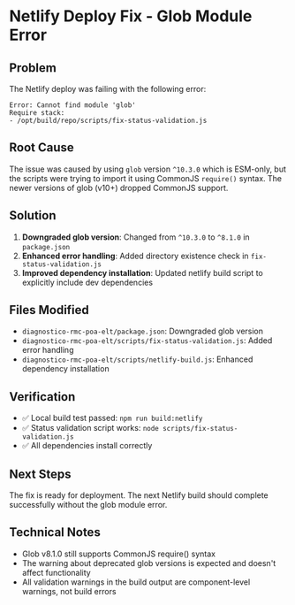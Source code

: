 # Netlify Deploy Fix - Glob Module Error

## Problem
The Netlify deploy was failing with the following error:
```
Error: Cannot find module 'glob'
Require stack:
- /opt/build/repo/scripts/fix-status-validation.js
```

## Root Cause
The issue was caused by using `glob` version `^10.3.0` which is ESM-only, but the scripts were trying to import it using CommonJS `require()` syntax. The newer versions of glob (v10+) dropped CommonJS support.

## Solution
1. **Downgraded glob version**: Changed from `^10.3.0` to `^8.1.0` in `package.json`
2. **Enhanced error handling**: Added directory existence check in `fix-status-validation.js`
3. **Improved dependency installation**: Updated netlify build script to explicitly include dev dependencies

## Files Modified
- `diagnostico-rmc-poa-elt/package.json`: Downgraded glob version
- `diagnostico-rmc-poa-elt/scripts/fix-status-validation.js`: Added error handling
- `diagnostico-rmc-poa-elt/scripts/netlify-build.js`: Enhanced dependency installation

## Verification
- ✅ Local build test passed: `npm run build:netlify`
- ✅ Status validation script works: `node scripts/fix-status-validation.js`
- ✅ All dependencies install correctly

## Next Steps
The fix is ready for deployment. The next Netlify build should complete successfully without the glob module error.

## Technical Notes
- Glob v8.1.0 still supports CommonJS require() syntax
- The warning about deprecated glob versions is expected and doesn't affect functionality
- All validation warnings in the build output are component-level warnings, not build errors